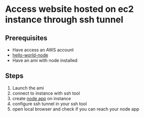 # Access website hosted on ec2 instance through ssh tunnel

## Prerequisites
* Have access an AWS account
* [hello-world-node](../languages/hello-world-node.mdhello-world-node.md)
* Have an ami with node installed

## Steps
1. Launch the ami
2. connect to instance with ssh tool
3. create [node app](../languages/hello-world-node.md) on instance
4. configure ssh tunnel in your ssh tool
5. open local browser and check if you can reach your node app